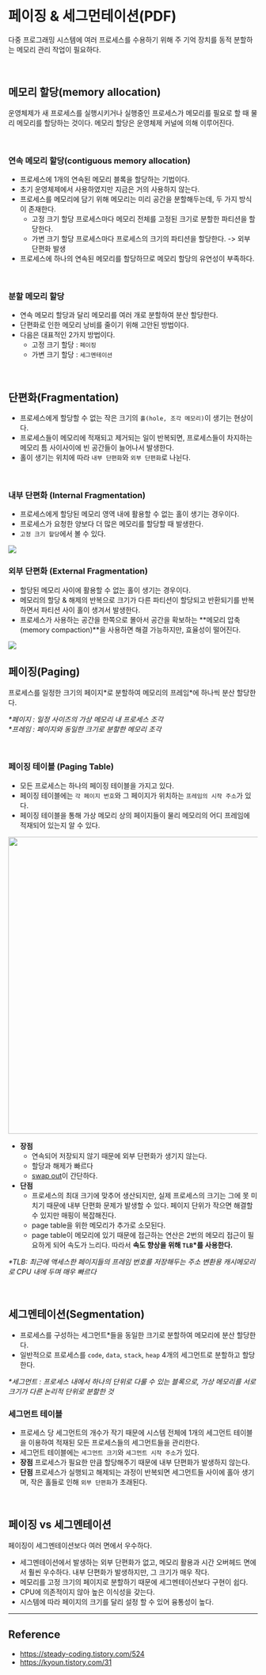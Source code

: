 # 페이징 & 세그먼테이션(PDF)
다중 프로그래밍 시스템에 여러 프로세스를 수용하기 위해 주 기억 장치를 동적 분할하는 메모리 관리 작업이 필요하다.  

<br>

## 메모리 할당(memory allocation)
운영체제가 새 프로세스를 실행시키거나 실행중인 프로세스가 메모리를 필요로 할 때 물리 메모리를 할당하는 것이다. 메모리 할당은 운영체제 커널에 의해 이루어진다.  

<br>

### 연속 메모리 할당(contiguous memory allocation)
- 프로세스에 1개의 연속된 메모리 블록을 할당하는 기법이다.
- 초기 운영체제에서 사용하였지만 지금은 거의 사용하지 않는다.
- 프로세스를 메모리에 담기 위해 메모리는 미리 공간을 분할해두는데, 두 가지 방식이 존재한다.
  - 고정 크기 할당
  프로세스마다 메모리 전체를 고정된 크기로 분할한 파티션을 할당한다.
  - 가변 크기 할당
  프로세스마다 프로세스의 크기의 파티션을 할당한다. -> 외부 단편화 발생
- 프로세스에 하나의 연속된 메모리를 할당하므로 메모리 할당의 유연성이 부족하다.

</br>

### 분할 메모리 할당
- 연속 메모리 할당과 달리 메모리를 여러 개로 분할하여 분산 할당한다.
- 단편화로 인한 메모리 낭비를 줄이기 위해 고안된 방법이다.
- 다음은 대표적인 2가지 방법이다.
  - 고정 크기 할당 : `페이징`
  - 가변 크기 할당 : `세그멘테이션`

</br>


## 단편화(Fragmentation)
- 프로세스에게 할당할 수 없는 작은 크기의 `홀(hole, 조각 메모리)`이 생기는 현상이다.
- 프로세스들이 메모리에 적재되고 제거되는 일이 반복되면, 프로세스들이 차지하는 메모리 틈 사이사이에 빈 공간들이 늘어나서 발생한다.
- 홀이 생기는 위치에 따라 `내부 단편화`와 `외부 단편화`로 나뉜다.

<br>

### 내부 단편화 (Internal Fragmentation)
- 프로세스에게 할당된 메모리 영역 내에 활용할 수 없는 홀이 생기는 경우이다.
- 프로세스가 요청한 양보다 더 많은 메모리를 할당할 때 발생한다.
- `고정 크기 할당`에서 볼 수 있다.  
<img src = "https://user-images.githubusercontent.com/102718303/210676423-bb09a5c8-8d20-4820-a210-69e821adf060.png">

<br>

### 외부 단편화 (External Fragmentation)
- 할당된 메모리 사이에 활용할 수 없는 홀이 생기는 경우이다.
- 메모리의 할당 & 해제의 반복으로 크기가 다른 파티션이 할당되고 반환되기를 반복하면서 파티션 사이 홀이 생겨서 발생한다.
- 프로세스가 사용하는 공간을 한쪽으로 몰아서 공간을 확보하는 **메모리 압축(memory compaction)**을 사용하면 해결 가능하지만, 효율성이 떨어진다.  
<img src = "https://user-images.githubusercontent.com/102718303/210676654-bf1aa192-243e-4142-899a-4c4856fdb46b.png">

<br>

## 페이징(Paging)
프로세스를 일정한 크기의 페이지\*로 분할하여 메모리의 프레임\*에 하나씩 분산 할당한다.  

_\*페이지 : 일정 사이즈의 가상 메모리 내 프로세스 조각_  
_\*프레임 : 페이지와 동일한 크기로 분할한 메모리 조각_  

<br>

### 페이징 테이블 (Paging Table)
- 모든 프로세스는 하나의 페이징 테이블을 가지고 있다.
- 페이징 테이블에는 `각 페이지 번호`와 그 페이지가 위치하는 `프레임의 시작 주소`가 있다.
- 페이징 테이블을 통해 가상 메모리 상의 페이지들이 물리 메모리의 어디 프레임에 적재되어 있는지 알 수 있다.

<img width="600" src="https://img1.daumcdn.net/thumb/R1280x0/?scode=mtistory2&fname=https%3A%2F%2Fblog.kakaocdn.net%2Fdn%2FlUpSH%2FbtrfV9pcZrh%2FWtBruLdUe5uDYa2zpET6uK%2Fimg.png">

- **장점**
  - 연속되어 저장되지 않기 때문에 외부 단편화가 생기지 않는다.
  - 할당과 해제가 빠르다
  - [swap out](https://github.com/da-in/tech-interview-study/blob/main/CS%20Deep%20Dive/Operating%20System/메모리%20관리.md)이 간단하다.
- **단점**
  - 프로세스의 최대 크기에 맞추어 생산되지만, 실제 프로세스의 크기는 그에 못 미치기 때문에 내부 단편화 문제가 발생할 수 있다. 페이지 단위가 작으면 해결할 수 있지만 매핑이 복잡해진다.
  - page table을 위한 메모리가 추가로 소모된다.
  - page table이 메모리에 있기 때문에 접근하는 연산은 2번의 메모리 접근이 필요하게 되어 속도가 느리다. 따라서 **속도 향상을 위해 `TLB`\*를 사용한다.**

_\*TLB: 최근에 액세스한 페이지들의 프레임 번호를 저장해두는 주소 변환용 캐시메모리로 CPU 내에 두며 매우 빠르다_
  
</br>


## 세그멘테이션(Segmentation)
- 프로세스를 구성하는 세그먼트\*들을 동일한 크기로 분할하여 메모리에 분산 할당한다.
- 일반적으로 프로세스를 `code`, `data`, `stack`, `heap` 4개의 세그먼트로 분할하고 할당한다.

_\*세그먼트 : 프로세스 내에서 하나의 단위로 다룰 수 있는 블록으로, 가상 메모리를 서로 크기가 다른 논리적 단위로 분할한 것_


### 세그먼트 테이블
- 프로세스 당 세그먼트의 개수가 작기 때문에 시스템 전체에 1개의 세그먼트 테이블을 이용하여 적재된 모든 프로세스들의 세그먼트들을 관리한다.
- 세그먼트 테이블에는 `세그먼트 크기`와 `세그먼트 시작 주소`가 있다.
- **장점**
  프로세스가 필요한 만큼 할당해주기 때문에 내부 단편화가 발생하지 않는다. 
- **단점**
  프로세스가 실행되고 해제되는 과정이 반복되면 세그먼트들 사이에 홀아 생기며, 작은 홀들로 인해 `외부 단편화`가 초래된다.


<br>

## 페이징 vs 세그멘테이션
페이징이 세그멘테이션보다 여러 면에서 우수하다. 
* 세그멘테이션에서 발생하는 외부 단편화가 없고, 메모리 활용과 시간 오버헤드 면에서 훨씬 우수하다. 내부 단편화가 발생하지만, 그 크기가 매우 작다.
* 메모리를 고정 크기의 페이지로 분할하기 때문에 세그멘테이션보다 구현이 쉽다.
* CPU에 의존적이지 않아 높은 이식성을 갖는다.
* 시스템에 따라 페이지의 크기를 달리 설정 할 수 있어 융통성이 높다.

----

## Reference
- https://steady-coding.tistory.com/524
- https://kyoun.tistory.com/31




